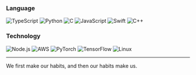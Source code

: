 ### Language

![TypeScript](https://img.shields.io/badge/-TypeScript-000?style=flat&logo=TypeScript)
![Python](https://img.shields.io/badge/-Python-000?style=flat&logo=Python)
![C](https://img.shields.io/badge/-C-000?style=flat&logo=C)
![JavaScript](https://img.shields.io/badge/-JavaScript-000?style=flat&logo=JavaScript)
![Swift](https://img.shields.io/badge/-Swift-000?style=flat&logo=Swift)
![C++](https://img.shields.io/badge/-C++-000?style=flat&logo=c%!b(MISSING)%!b(MISSING)&logoColor=00599C)


### Technology

![Node.js](https://img.shields.io/badge/-Node.js-000?style=flat-square&logo=node.js)
![AWS](https://img.shields.io/badge/-AWS-000?style=flat-square&logo=Amazon-AWS&logoColor=F90)
![PyTorch](https://img.shields.io/badge/-PyTorch-000?style=flat-square&logo=PyTorch)
![TensorFlow](https://img.shields.io/badge/-TensorFlow-000?style=flat-square&logo=TensorFlow)
![Linux](https://img.shields.io/badge/-Linux-000?style=flat-square&logo=Linux)



---

We first make our habits, and then our habits make us.
